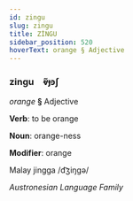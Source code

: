 ```yaml
---
id: zingu
slug: zingu
title: ZİNGU
sidebar_position: 520
hoverText: orange § Adjective
---
```


### zingu&emsp;<span kind="abugida">ⱴ̃ɟꜿʃ</span>

*orange* **§** Adjective

**Verb**: to be orange

**Noun**: orange-ness

**Modifier**: orange

Malay jingga /d͡ʒiŋɡə/

*Austronesian Language Family*